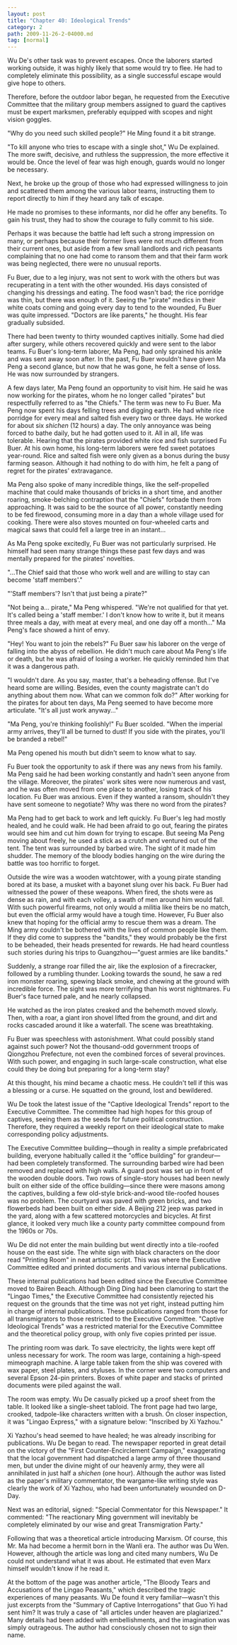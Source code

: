 ```yaml
---
layout: post
title: "Chapter 40: Ideological Trends"
category: 2
path: 2009-11-26-2-04000.md
tag: [normal]
---
```


Wu De's other task was to prevent escapes. Once the laborers started working outside, it was highly likely that some would try to flee. He had to completely eliminate this possibility, as a single successful escape would give hope to others.

Therefore, before the outdoor labor began, he requested from the Executive Committee that the military group members assigned to guard the captives must be expert marksmen, preferably equipped with scopes and night vision goggles.

"Why do you need such skilled people?" He Ming found it a bit strange.

"To kill anyone who tries to escape with a single shot," Wu De explained. The more swift, decisive, and ruthless the suppression, the more effective it would be. Once the level of fear was high enough, guards would no longer be necessary.

Next, he broke up the group of those who had expressed willingness to join and scattered them among the various labor teams, instructing them to report directly to him if they heard any talk of escape.

He made no promises to these informants, nor did he offer any benefits. To gain his trust, they had to show the courage to fully commit to his side.

Perhaps it was because the battle had left such a strong impression on many, or perhaps because their former lives were not much different from their current ones, but aside from a few small landlords and rich peasants complaining that no one had come to ransom them and that their farm work was being neglected, there were no unusual reports.

Fu Buer, due to a leg injury, was not sent to work with the others but was recuperating in a tent with the other wounded. His days consisted of changing his dressings and eating. The food wasn't bad; the rice porridge was thin, but there was enough of it. Seeing the "pirate" medics in their white coats coming and going every day to tend to the wounded, Fu Buer was quite impressed. "Doctors are like parents," he thought. His fear gradually subsided.

There had been twenty to thirty wounded captives initially. Some had died after surgery, while others recovered quickly and were sent to the labor teams. Fu Buer's long-term laborer, Ma Peng, had only sprained his ankle and was sent away soon after. In the past, Fu Buer wouldn't have given Ma Peng a second glance, but now that he was gone, he felt a sense of loss. He was now surrounded by strangers.

A few days later, Ma Peng found an opportunity to visit him. He said he was now working for the pirates, whom he no longer called "pirates" but respectfully referred to as "the Chiefs." The term was new to Fu Buer. Ma Peng now spent his days felling trees and digging earth. He had white rice porridge for every meal and salted fish every two or three days. He worked for about six *shichen* (12 hours) a day. The only annoyance was being forced to bathe daily, but he had gotten used to it. All in all, life was tolerable. Hearing that the pirates provided white rice and fish surprised Fu Buer. At his own home, his long-term laborers were fed sweet potatoes year-round. Rice and salted fish were only given as a bonus during the busy farming season. Although it had nothing to do with him, he felt a pang of regret for the pirates' extravagance.

Ma Peng also spoke of many incredible things, like the self-propelled machine that could make thousands of bricks in a short time, and another roaring, smoke-belching contraption that the "Chiefs" forbade them from approaching. It was said to be the source of all power, constantly needing to be fed firewood, consuming more in a day than a whole village used for cooking. There were also stoves mounted on four-wheeled carts and magical saws that could fell a large tree in an instant...

As Ma Peng spoke excitedly, Fu Buer was not particularly surprised. He himself had seen many strange things these past few days and was mentally prepared for the pirates' novelties.

"...The Chief said that those who work well and are willing to stay can become 'staff members'."

"'Staff members'? Isn't that just being a pirate?"

"Not being a... pirate," Ma Peng whispered. "We're not qualified for that yet. It's called being a 'staff member.' I don't know how to write it, but it means three meals a day, with meat at every meal, and one day off a month..." Ma Peng's face showed a hint of envy.

"Hey! You want to join the rebels?" Fu Buer saw his laborer on the verge of falling into the abyss of rebellion. He didn't much care about Ma Peng's life or death, but he was afraid of losing a worker. He quickly reminded him that it was a dangerous path.

"I wouldn't dare. As you say, master, that's a beheading offense. But I've heard some are willing. Besides, even the county magistrate can't do anything about them now. What can we common folk do?" After working for the pirates for about ten days, Ma Peng seemed to have become more articulate. "It's all just work anyway..."

"Ma Peng, you're thinking foolishly!" Fu Buer scolded. "When the imperial army arrives, they'll all be turned to dust! If you side with the pirates, you'll be branded a rebel!"

Ma Peng opened his mouth but didn't seem to know what to say.

Fu Buer took the opportunity to ask if there was any news from his family. Ma Peng said he had been working constantly and hadn't seen anyone from the village. Moreover, the pirates' work sites were now numerous and vast, and he was often moved from one place to another, losing track of his location. Fu Buer was anxious. Even if they wanted a ransom, shouldn't they have sent someone to negotiate? Why was there no word from the pirates?

Ma Peng had to get back to work and left quickly. Fu Buer's leg had mostly healed, and he could walk. He had been afraid to go out, fearing the pirates would see him and cut him down for trying to escape. But seeing Ma Peng moving about freely, he used a stick as a crutch and ventured out of the tent. The tent was surrounded by barbed wire. The sight of it made him shudder. The memory of the bloody bodies hanging on the wire during the battle was too horrific to forget.

Outside the wire was a wooden watchtower, with a young pirate standing bored at its base, a musket with a bayonet slung over his back. Fu Buer had witnessed the power of these weapons. When fired, the shots were as dense as rain, and with each volley, a swath of men around him would fall. With such powerful firearms, not only would a militia like theirs be no match, but even the official army would have a tough time. However, Fu Buer also knew that hoping for the official army to rescue them was a dream. The Ming army couldn't be bothered with the lives of common people like them. If they did come to suppress the "bandits," they would probably be the first to be beheaded, their heads presented for rewards. He had heard countless such stories during his trips to Guangzhou—"guest armies are like bandits."

Suddenly, a strange roar filled the air, like the explosion of a firecracker, followed by a rumbling thunder. Looking towards the sound, he saw a red iron monster roaring, spewing black smoke, and chewing at the ground with incredible force. The sight was more terrifying than his worst nightmares. Fu Buer's face turned pale, and he nearly collapsed.

He watched as the iron plates creaked and the behemoth moved slowly. Then, with a roar, a giant iron shovel lifted from the ground, and dirt and rocks cascaded around it like a waterfall. The scene was breathtaking.

Fu Buer was speechless with astonishment. What could possibly stand against such power? Not the thousand-odd government troops of Qiongzhou Prefecture, not even the combined forces of several provinces. With such power, and engaging in such large-scale construction, what else could they be doing but preparing for a long-term stay?

At this thought, his mind became a chaotic mess. He couldn't tell if this was a blessing or a curse. He squatted on the ground, lost and bewildered.

Wu De took the latest issue of the "Captive Ideological Trends" report to the Executive Committee. The committee had high hopes for this group of captives, seeing them as the seeds for future political construction. Therefore, they required a weekly report on their ideological state to make corresponding policy adjustments.

The Executive Committee building—though in reality a simple prefabricated building, everyone habitually called it the "office building" for grandeur—had been completely transformed. The surrounding barbed wire had been removed and replaced with high walls. A guard post was set up in front of the wooden double doors. Two rows of single-story houses had been newly built on either side of the office building—since there were masons among the captives, building a few old-style brick-and-wood tile-roofed houses was no problem. The courtyard was paved with green bricks, and two flowerbeds had been built on either side. A Beijing 212 jeep was parked in the yard, along with a few scattered motorcycles and bicycles. At first glance, it looked very much like a county party committee compound from the 1960s or 70s.

Wu De did not enter the main building but went directly into a tile-roofed house on the east side. The white sign with black characters on the door read "Printing Room" in neat artistic script. This was where the Executive Committee edited and printed documents and various internal publications.

These internal publications had been edited since the Executive Committee moved to Bairen Beach. Although Ding Ding had been clamoring to start the "Lingao Times," the Executive Committee had consistently rejected his request on the grounds that the time was not yet right, instead putting him in charge of internal publications. These publications ranged from those for all transmigrators to those restricted to the Executive Committee. "Captive Ideological Trends" was a restricted material for the Executive Committee and the theoretical policy group, with only five copies printed per issue.

The printing room was dark. To save electricity, the lights were kept off unless necessary for work. The room was large, containing a high-speed mimeograph machine. A large table taken from the ship was covered with wax paper, steel plates, and styluses. In the corner were two computers and several Epson 24-pin printers. Boxes of white paper and stacks of printed documents were piled against the wall.

The room was empty. Wu De casually picked up a proof sheet from the table. It looked like a single-sheet tabloid. The front page had two large, crooked, tadpole-like characters written with a brush. On closer inspection, it was "Lingao Express," with a signature below: "Inscribed by Xi Yazhou."

Xi Yazhou's head seemed to have healed; he was already inscribing for publications. Wu De began to read. The newspaper reported in great detail on the victory of the "First Counter-Encirclement Campaign," exaggerating that the local government had dispatched a large army of three thousand men, but under the divine might of our heavenly army, they were all annihilated in just half a *shichen* (one hour). Although the author was listed as the paper's military commentator, the wargame-like writing style was clearly the work of Xi Yazhou, who had been unfortunately wounded on D-Day.

Next was an editorial, signed: "Special Commentator for this Newspaper." It commented: "The reactionary Ming government will inevitably be completely eliminated by our wise and great Transmigration Party."

Following that was a theoretical article introducing Marxism. Of course, this Mr. Ma had become a hermit born in the Wanli era. The author was Du Wen. However, although the article was long and cited many numbers, Wu De could not understand what it was about. He estimated that even Marx himself wouldn't know if he read it.

At the bottom of the page was another article, "The Bloody Tears and Accusations of the Lingao Peasants," which described the tragic experiences of many peasants. Wu De found it very familiar—wasn't this just excerpts from the "Summary of Captive Interrogations" that Guo Yi had sent him? It was truly a case of "all articles under heaven are plagiarized." Many details had been added with embellishments, and the imagination was simply outrageous. The author had consciously chosen not to sign their name.